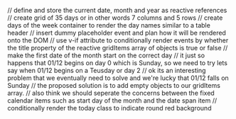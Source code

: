 // define and store the current date, month and year as
reactive references
// create grid of 35 days or in other words 7 columns and 5 rows
// create days of the week container to render the day names similar to a table header
// insert dummy placeholder event and plan how it will be rendered onto the DOM
// use v-if attribute to conditionally render events by whether the title property of the reactive gridItems array of objects is true or false
// make the first date of the month start on the correct day
// it just so happens that 01/12 begins on day 0 which is Sunday, so we need to try lets say when 01/12 begins on a Teusday or day 2
// ok its an interesting problem that we eventually need to solve and we're lucky that 01/12 falls on Sunday
// the proposed solution is to add empty objects to our gridItems array.
// also think we should seperate the concerns between the fixed calendar items such as start day of the month and the date span item
// conditionally render the today class to indicate round red background 

<script setup>
import { ref, computed } from 'vue';
import dayjs from 'dayjs';

// Define props
const props = defineProps({
  events: {
    type: Array,
    required: true
  }
});

const today = ref(dayjs().format('DD'));
const currentMonth = ref(dayjs().format('MMMM'));
const currentYear = ref(dayjs().format('YYYY'));

// Calculate the first day of the month and its day of the week
const firstDayOfMonth = dayjs().startOf('month');
const firstDayOfWeek = firstDayOfMonth.day(); // 0 (Sunday) to 6 (Saturday)

// Create an array to represent the grid items
const gridItems = computed(() => {
  const daysInMonth = dayjs().daysInMonth();
  const items = [];

  // Add empty items for the days before the first day of the month
  for (let i = 0; i < firstDayOfWeek; i++) {
    items.push({ id: null, date: null, title: '' });
  }

  // Add items for each day of the month
  for (let i = 0; i < daysInMonth; i++) {
    const date = firstDayOfMonth.date(i + 1).format('YYYY-MM-DD');
    const event = props.events.find(event => event.date === date);
    items.push({
      id: i + 1,
      date,
      title: event ? event.title : ''
    });
  }

  return items;
});
</script>

<template>
  <h1>{{ today }} {{ currentMonth }}
    <span>{{ currentYear }}</span>
  </h1>

  <div class="day-name-container">
    <div v-for="dayName in dayNameItems" :key="dayName">
      {{ dayName }}
    </div>
  </div>

  <div class="grid-container">
    <div v-for="item in gridItems" :key="item.id || 'empty'" class="grid-item">
      <span v-if="item.id">{{ item.id }}</span>
      <div v-if="item.title" class="event-green">{{ item.title }}</div>
    </div>
  </div>
</template>

<style scoped>
.grid-container {
  display: grid;
  grid-template-columns: repeat(7, 1fr); /* 7 columns for a week */
  gap: 10px;
}

.grid-item {
  background-color: #f0f0f0;
  padding: 10px;
  text-align: center;
}

.event-green {
  background-color: green;
  color: white;
  padding: 5px;
  border-radius: 3px;
}
</style>






<script setup>
import { ref, computed } from 'vue';
import dayjs from 'dayjs';

// Define props
const props = defineProps({
  events: {
    type: Array,
    required: true
  }
});

const today = ref(dayjs().date());
const currentMonth = ref(dayjs().format('MMMM'));
const currentYear = ref(dayjs().format('YYYY'));

// Calculate the first day of the month and its day of the week
const firstDayOfMonth = dayjs().startOf('month');
const firstDayOfWeek = firstDayOfMonth.day(); // 0 (Sunday) to 6 (Saturday)

// Create an array to represent the grid items
const gridItems = computed(() => {
  const daysInMonth = dayjs().daysInMonth();
  const items = [];

  // Add empty items for the days before the first day of the month
  for (let i = 0; i < firstDayOfWeek; i++) {
    items.push({ id: null, date: null, title: '' });
  }

  // Add items for each day of the month
  for (let i = 0; i < daysInMonth; i++) {
    const date = firstDayOfMonth.date(i + 1).format('YYYY-MM-DD');
    const event = props.events.find(event => event.date === date);
    items.push({
      id: i + 1,
      date,
      title: event ? event.title : ''
    });
  }

  return items;
});
</script>

<template>
  <h1>{{ today }} {{ currentMonth }}
    <span>{{ currentYear }}</span>
  </h1>

  <div class="day-name-container">
    <div v-for="dayName in dayNameItems" :key="dayName">
      {{ dayName }}
    </div>
  </div>

  <div class="grid-container">
    <div v-for="item in gridItems" :key="item.id || 'empty'" class="grid-item" :class="{ today: item.id === today }">
      <span :style="item.id === 15 ? { color: 'red', fontWeight: 'bold' } : {}">{{ item.id }}</span>
      <div v-if="item.title" class="event-green">{{ item.title }}</div>
    </div>
  </div>
</template>

<style scoped>
.grid-container {
  display: grid;
  grid-template-columns: repeat(7, 1fr); /* 7 columns for a week */
  gap: 10px;
}

.grid-item {
  background-color: #f0f0f0;
  padding: 10px;
  text-align: center;
}

.today {
  background-color: yellow; /* Highlight today's date */
}

.event-green {
  background-color: green;
  color: white;
  padding: 5px;
  border-radius: 3px;
}
</style>